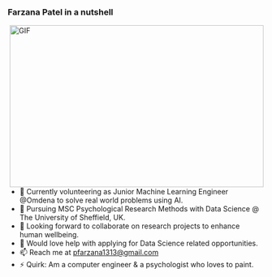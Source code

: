 ### Farzana Patel in a nutshell

<!--
**farz1313/farz1313** is a ✨ _special_ ✨ repository because its `README.md` (this file) appears on your GitHub profile.
-->
 <img align="right" alt="GIF" src="https://github.com/arsentieva/arsentieva/blob/main/code.gif?raw=true" width="500" height="320" />
 
 - 🔭 Currently volunteering as Junior Machine Learning Engineer @Omdena to solve real world problems using AI.
 - 🌱 Pursuing MSC Psychological Research Methods with Data Science @ The University of Sheffield, UK. 
 - 👯 Looking forward to collaborate on research projects to enhance human wellbeing.
 - 🤔 Would love help with applying for Data Science related opportunities.
 - 📫 Reach me at pfarzana1313@gmail.com
 - ⚡ Quirk: Am a computer engineer & a psychologist who loves to paint.
<br />
